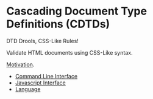 # Cascading Document Type Definitions (CDTDs)

DTD Drools, CSS-Like Rules!

Validate HTML documents using CSS-Like syntax.

[Motivation](https://johnhenry.github.io/blog/posts/cascading-document-type-definitions).

- [Command Line Interface](./api/cli.md)
- [Javascript Interface](./api/javascript.md)
- [Language](./language.md)
